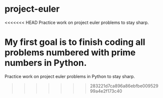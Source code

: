 # project-euler
<<<<<<< HEAD
Practice work on project euler problems to stay sharp.

My first goal is to finish coding all problems numbered with prime numbers in Python.
=======
Practice work on project euler problems in Python to stay sharp.
>>>>>>> 283221d7ca896a86ebfbe00952999a4e2f173c40
